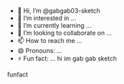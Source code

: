 - 👋 Hi, I’m @gabgab03-sketch
- 👀 I’m interested in ...
- 🌱 I’m currently learning ...
- 💞️ I’m looking to collaborate on ...
- 📫 How to reach me ...
- 😄 Pronouns: ...
- ⚡ Fun fact: ...
hi im gab gab sketch

<!---
gabgab03-sketch/gabgab03-sketch is a ✨ special ✨ repository because its `README.md` (this file) appears on your GitHub profile.
You can click the Preview link to take a look at your changes.
--->funfact
